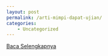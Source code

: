 ```yaml
---
layout: post
permalink: /arti-mimpi-dapat-ujian/
categories:
    - Uncategorized
---
```


[Baca Selengkapnya](/02)